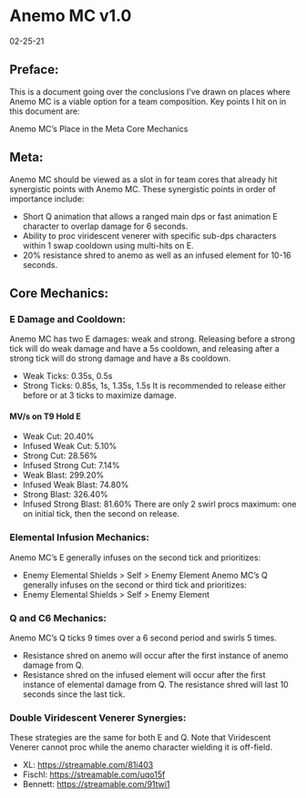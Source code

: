 # Anemo MC v1.0
02-25-21

## Preface:

This is a document going over the conclusions I’ve drawn on places where Anemo MC is a viable option for a team composition. Key points I hit on in this document are:

Anemo MC’s Place in the Meta
Core Mechanics

## Meta:

Anemo MC should be viewed as a slot in for team cores that already hit synergistic points with Anemo MC. These synergistic points in order of importance include:

  * Short Q animation that allows a ranged main dps or fast animation E character to overlap damage for 6 seconds.
  * Ability to proc viridescent venerer with specific sub-dps characters within 1 swap cooldown using multi-hits on E.
  * 20% resistance shred to anemo as well as an infused element for 10-16 seconds.

## Core Mechanics:

### E Damage and Cooldown: 
Anemo MC has two E damages: weak and strong. Releasing before a strong tick will do weak damage and have a 5s cooldown, and releasing after a strong tick will do strong damage and have a 8s cooldown.
  * Weak Ticks: 0.35s, 0.5s
  * Strong Ticks: 0.85s, 1s, 1.35s, 1.5s
It is recommended to release either before or at 3 ticks to maximize damage. 
#### MV/s on T9 Hold E
  * Weak Cut: 20.40%
  * Infused Weak Cut: 5.10%
  * Strong Cut: 28.56%
  * Infused Strong Cut: 7.14%
  * Weak Blast: 299.20%
  * Infused Weak Blast: 74.80%
  * Strong Blast: 326.40%
  * Infused Strong Blast: 81.60%
There are only 2 swirl procs maximum: one on initial tick, then the second on release.

### Elemental Infusion Mechanics: 
Anemo MC’s E generally infuses on the second tick and prioritizes: 
 * Enemy Elemental Shields > Self > Enemy Element
Anemo MC’s Q generally infuses on the second or third tick and prioritizes: 
 * Enemy Elemental Shields > Self > Enemy Element

### Q and C6 Mechanics:
Anemo MC’s Q ticks 9 times over a 6 second period and swirls 5 times.
 * Resistance shred on anemo will occur after the first instance of anemo damage from Q.
 * Resistance shred on the infused element will occur after the first instance of elemental damage from Q.
The resistance shred will last 10 seconds since the last tick.

### Double Viridescent Venerer Synergies:
These strategies are the same for both E and Q. Note that Viridescent Venerer cannot proc while the anemo character wielding it is off-field.
 * XL: https://streamable.com/81i403
 * Fischl: https://streamable.com/uqo15f
 * Bennett: https://streamable.com/91twi1
